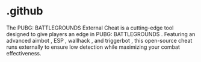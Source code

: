 # .github
The PUBG: BATTLEGROUNDS External Cheat is a cutting-edge tool designed to give players an edge in PUBG: BATTLEGROUNDS . Featuring an advanced aimbot , ESP , wallhack , and triggerbot , this open-source cheat runs externally to ensure low detection while maximizing your combat effectiveness.
